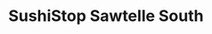 ---
layout: place
title: "SushiStop Sawtelle South"
permalink: /california/los-angeles/sushistop-sawtelle-south.html
stateAbbr: CA
stateName: California
cityName: Los Angeles
seo:
  name: "SushiStop Sawtelle South"
  type: Restaurant
  links: https://sushistop.com/locations/sawtelle-south/
description: "Looking for sushi in Los Angeles, California? Check out SushiStop Sawtelle South for a delightful Japanese dining experience. Enjoy a variety of sushi and ot..."
place_id: ChIJRa2NlQq7woARLQVaFJQsNOg
photos:
  - name: >-
      places/ChIJRa2NlQq7woARLQVaFJQsNOg/photos/AeeoHcJs91-yXsbVYBjzI78U1-aF5w_JQNzm34qdctOSMMY_nIpl-waMy_zVhWeSg201A_Fz62N1eFuXTVZpjZZKSrMrxkaiNsn2XMEYYHeADANfpbrLZhcXF0gJKkHLThKtlpgNsyIGaUqVnIfG7Awn1HInPL8y-KHQK1i01xjoaVVAxz9D1MNeS13jEJj9k9yF4eywrpPF8YvMBoT0r13Re41PXySWR3nQo_rV4cVc_gl1c3JUmVeDsvaOF7wtHoN817JniG7TV05LO9agWM1-fLodVnCC6FATUGbh0dIudwJfCw
    widthPx: 3200
    heightPx: 4800
    authorAttributions:
      - displayName: SushiStop Sawtelle South
        uri: https://maps.google.com/maps/contrib/112399524096827841190
        photoUri: >-
          https://lh3.googleusercontent.com/a-/ALV-UjVmthdpno46EO_kS9z1eidXNAdBIPMheNN6BuCVWXPMIrefEXM1=s100-p-k-no-mo
    flagContentUri: >-
      https://www.google.com/local/imagery/report/?cb_client=maps_api_places.places_api&image_key=!1e10!2sAF1QipPXarcizlhw0475YFaK_sb5cQ8cJ-9YZj01gsrF&hl=en-US
    googleMapsUri: >-
      https://www.google.com/maps/place//data=!3m4!1e2!3m2!1sAF1QipPXarcizlhw0475YFaK_sb5cQ8cJ-9YZj01gsrF!2e10!4m2!3m1!1s0x80c2bb0a958dad45:0xe8342c94145a052d
  - name: >-
      places/ChIJRa2NlQq7woARLQVaFJQsNOg/photos/AeeoHcI3K5xwUTY25n5eI0KkLZdlzWR6F6soPqNsT9MOLKMTSSzTZ2DZIcRhdmYyjtdsw0D_kH_yaKxhVqEJJDOG5B3L-jh5RsyQeW_H-ruPHKl-4_3uzup8GTBB0N34izlcgWo-E8rw3H6_bYPrJPAfbCf_IHshfAkmN2SMIXLWHKnLs3mgsLtltnZmWeW820w9hPzEF-Bp5W_6yKnfc-v5ZZ48pJJk-XjXZMyLd-uZUnhEsHxYV092in2afXSMUJBGdRT9ezozKK49lxYf6wrEkP_c9F78YhWLbD1d7MZ-syPdMg
    widthPx: 612
    heightPx: 408
    authorAttributions:
      - displayName: SushiStop Sawtelle South
        uri: https://maps.google.com/maps/contrib/112399524096827841190
        photoUri: >-
          https://lh3.googleusercontent.com/a-/ALV-UjVmthdpno46EO_kS9z1eidXNAdBIPMheNN6BuCVWXPMIrefEXM1=s100-p-k-no-mo
    flagContentUri: >-
      https://www.google.com/local/imagery/report/?cb_client=maps_api_places.places_api&image_key=!1e10!2sAF1QipOZAaLv6vffzI7HFu0Pt4YLrco0u2WMnnSk9nKD&hl=en-US
    googleMapsUri: >-
      https://www.google.com/maps/place//data=!3m4!1e2!3m2!1sAF1QipOZAaLv6vffzI7HFu0Pt4YLrco0u2WMnnSk9nKD!2e10!4m2!3m1!1s0x80c2bb0a958dad45:0xe8342c94145a052d
  - name: >-
      places/ChIJRa2NlQq7woARLQVaFJQsNOg/photos/AeeoHcJI1iiwg-GwbhFkqwWYP26f3VOyL6htepYKDnFjG3ljONynD0uFUKbfWMAj7w2wY1r5QfALmMRIFp_wok8u-ec5b6jIeeA4g6NtQcSF6QGVlAOlkfntqZl37n1UdK_MA_tQqhM_VC0snEC3ipeEB9eywkJUZXJfYPKImV1G8tw-_29c-Id3_9YmdDS19Tz9yF4gQfok4I2G5AWRsoezNlUCuSZ7RNE18FxC9KP_Vp-gsyPNE-0p20JFX7eLAwxIaunx9_ekReLZ7pFTom483q0Tzg_vcgXxgpwJ1h0riZgqZf7yP7TMcd2cEEVgEgjcTQX1cb-C1TNa1cnmH4nJmFISUXVS7GpLqYpzm8eanoJJUmVWFso-kJ248ol5jiJ9u7mTs1ByJELBwB4YqE-WdpZuqbVsO0YTUQDhiCPiZdFHEnhp
    widthPx: 4000
    heightPx: 3000
    authorAttributions:
      - displayName: Po Yang
        uri: https://maps.google.com/maps/contrib/116449217959285015672
        photoUri: >-
          https://lh3.googleusercontent.com/a/ACg8ocIAOXuzoR7B_xHrHVB8VGm23LG1aetp1QmBQkERbM1CYcgd=s100-p-k-no-mo
    flagContentUri: >-
      https://www.google.com/local/imagery/report/?cb_client=maps_api_places.places_api&image_key=!1e10!2sCIHM0ogKEICAgIC3vJrJygE&hl=en-US
    googleMapsUri: >-
      https://www.google.com/maps/place//data=!3m4!1e2!3m2!1sCIHM0ogKEICAgIC3vJrJygE!2e10!4m2!3m1!1s0x80c2bb0a958dad45:0xe8342c94145a052d
  - name: >-
      places/ChIJRa2NlQq7woARLQVaFJQsNOg/photos/AeeoHcIglcyD6KDLSII_KSM9PFlzbyvxhpJYsTJjVQLLlwQYwnzc4VUPB3QVktsT02CLaFfYyqETj4yEN0ckgY1jbMjtBxVsyEdtKXx0I_LYeKZ45OQLJiGaob0IUsVXTM1Z7Cygw_UHvzV7iuMBtyM4pvZ8xjIFJpxx5kBkcn9HIZUVg6fLe1CiLUFzsVuc0Ni7g363Mdy0xfeTxbzZVCUnWaFYyXpwQmB4MycFaLRZ3MNwrOV9hBmnyZWTx_JNs0f5NWzlEE4pEZBf0uBbjIoslkx0bcLMkXnc9AQcBezZCR6A6JXhJGHak8wC5aJASasM9WuH2z0r-YOSchsRst_kWgDgEUMBCMHi7JVHMzf1TE35sbchuoR_ib0dLraGcGDLgLH_BUYB2kbM9YzRaaxn_zJ9tf0ATdeCk6ih6kmUjrxb4g
    widthPx: 4032
    heightPx: 1960
    authorAttributions:
      - displayName: James DeCarli
        uri: https://maps.google.com/maps/contrib/106009047166515722532
        photoUri: >-
          https://lh3.googleusercontent.com/a-/ALV-UjVhvkKK7WLjqgVFoURqPIQybOvKWSisb4v8DxinMEFmTKs-5xNP3Q=s100-p-k-no-mo
    flagContentUri: >-
      https://www.google.com/local/imagery/report/?cb_client=maps_api_places.places_api&image_key=!1e10!2sCIHM0ogKEICAgIDL6d7tMA&hl=en-US
    googleMapsUri: >-
      https://www.google.com/maps/place//data=!3m4!1e2!3m2!1sCIHM0ogKEICAgIDL6d7tMA!2e10!4m2!3m1!1s0x80c2bb0a958dad45:0xe8342c94145a052d
  - name: >-
      places/ChIJRa2NlQq7woARLQVaFJQsNOg/photos/AeeoHcJUg4yKEkRGCAXQGgTPRq8e4ib86SnP9YReo8-7dMyABdsvPUP76950LD3d3H_8NfgwjqLPPh5rZJIHtQGssVhjgZ78ZvxgKnH5yr_Bdcv98rSR5spytX7BUPKnf2lq-_4VjCuKf4DeBh0unXyxTCObLLSn1jObndJP4ka4hdvhfYW9B9mT5PO6MnUK9X7Z-DOsLLl4oyn9poUBeyn82wE2WGIMLIYOtU78bCZzKjJEQrgu22oQH5Xr9CzpKy2jPd40FqUwFbhKwSdZln47N9_LWu6ac2Gz0VwRoKoEt8_r64An_yt5tMPIN9LevF8tM3ftW4EIpCesCpDP9m_ewMWT_Uo4mxwkk-NsLlMDmf7ZQynUy2rB7x0bg6gq6B4GXiTZdIkGWuTrhfwQJy2g5sWr7e3iezWK0SpIgANzIZbu0A
    widthPx: 347
    heightPx: 255
    authorAttributions:
      - displayName: Arlene Nelson
        uri: https://maps.google.com/maps/contrib/106295882337757271060
        photoUri: >-
          https://lh3.googleusercontent.com/a-/ALV-UjXenzYKtqlj77idli1wx28XOlAAGps9KjAkFzPRvMkVLqUZM8U=s100-p-k-no-mo
    flagContentUri: >-
      https://www.google.com/local/imagery/report/?cb_client=maps_api_places.places_api&image_key=!1e10!2sCIHM0ogKEICAgIDmspD-HA&hl=en-US
    googleMapsUri: >-
      https://www.google.com/maps/place//data=!3m4!1e2!3m2!1sCIHM0ogKEICAgIDmspD-HA!2e10!4m2!3m1!1s0x80c2bb0a958dad45:0xe8342c94145a052d
  - name: >-
      places/ChIJRa2NlQq7woARLQVaFJQsNOg/photos/AeeoHcLmKGvLheEHKrnarcrABkKS6GsKx4nQ_bfwAQVWDnqJLTLtNvHJO3hv_ErRNTSMbwgOKzFCONlBSYGes0VGmZxgTks7NO90iwVa9haXHEbznDKB4XNfCz0EM4EYLEjEOJ4Xhsybhd5Ey8UB32LaXmYYF-qfiEntd0E7GKZ1Fkc1viOU3G49AV4nlF2gzc0H321W3PX9_wzOvM2M5JadBVcuBJDIkhxJpQAgBLqv8SyI9bLZY2NDHxzotZSvp7GPOFRxdxtIxoEv4eHmQ_JhfUV91EZo_7yuyUZh-C8HAARNROBUbNeKnDhvyx9v4R4dLCezncZzTj9zJ_y_W17I_zurwaNf4tLKJ6YbS1lqg07BKM5qcX7N6dV5GrWadLl_MWpp3RJvtMLh4Khte8ulNyh3b3oNsVAlmgLuldXBmPu7VqPa
    widthPx: 3456
    heightPx: 4608
    authorAttributions:
      - displayName: Jeff Tong
        uri: https://maps.google.com/maps/contrib/106015275815829507424
        photoUri: >-
          https://lh3.googleusercontent.com/a/ACg8ocKETh5jNShFjS2Hed7B-efFF2Q4WAcXHwcX_4_el2TPwZHADcYE=s100-p-k-no-mo
    flagContentUri: >-
      https://www.google.com/local/imagery/report/?cb_client=maps_api_places.places_api&image_key=!1e10!2sCIHM0ogKEICAgICO4f7eyQE&hl=en-US
    googleMapsUri: >-
      https://www.google.com/maps/place//data=!3m4!1e2!3m2!1sCIHM0ogKEICAgICO4f7eyQE!2e10!4m2!3m1!1s0x80c2bb0a958dad45:0xe8342c94145a052d
  - name: >-
      places/ChIJRa2NlQq7woARLQVaFJQsNOg/photos/AeeoHcJEq_ASjda7wCeVMvTIhIxJyaEc9wpIFdfyj-ZXHL8KosTtCrMmsbBxDJbqWn6wxxiYgFATfX2w9X_EFvCwAtsG6syLNBkl2Vc0wvD4bAuFWwlePgoMNhn6uxZ8vvep2HK3phf3wS4VerpvBA2HV3DROiDx6oomICbU-yfWBOjXPoCCEUtIl2lkQX31_em1CGmS_jrPWYtGvi0cdnemwy2MBsraG7uS1mWXZkyfOP16FjXyYhVnSxtmk_O28q_zUaUW7hgbZkFA5e89Bp-KOiOsa6SIsfy8jyXJz15w9_GtjuBNT2UcizKE3ID4oaIROB93jERWjX3Ml4lPcorMHFP5mKzRw5pMd9taSeNwjGKfP7JJAbZhkXeF6Wf15QY7uRweOhviJAhMCoLuqpwtEDUvlFTzF24I6RBOuZ4SGUqkdXY
    widthPx: 3024
    heightPx: 4032
    authorAttributions:
      - displayName: Natalie R.
        uri: https://maps.google.com/maps/contrib/100132636361678614154
        photoUri: >-
          https://lh3.googleusercontent.com/a-/ALV-UjVpBJbVpT8US9UegChmcFmQ6WAHmGBfbEIPC-XODbSC8XHkhhLO-g=s100-p-k-no-mo
    flagContentUri: >-
      https://www.google.com/local/imagery/report/?cb_client=maps_api_places.places_api&image_key=!1e10!2sCIHM0ogKEICAgIDGzoDDugE&hl=en-US
    googleMapsUri: >-
      https://www.google.com/maps/place//data=!3m4!1e2!3m2!1sCIHM0ogKEICAgIDGzoDDugE!2e10!4m2!3m1!1s0x80c2bb0a958dad45:0xe8342c94145a052d
  - name: >-
      places/ChIJRa2NlQq7woARLQVaFJQsNOg/photos/AeeoHcImOj-6LHaIuI6kucaVKqXzyNHetQRjmlQUAuP7BGO2U02Ikx-KjfZwDObndkP0eQZVqAo6i5HHpxDTXvQ9ebhhKMAc4XI596nDjfHk_mcuT9QPowoO2hGxNi8KiVFKTCZ6XdePoOKWQAyMQX8wcvAD_BmAzjb1R5ltwsl2GHKzXPnXRmSM_ZwVNzATaCcY8zSVUM2IXzX2k5UtClNygGe_iQW63zmCNjv6KW2oy56rtGE5osTuMQ-3aqMArCdaj6ZeKcdR2zFKjqvaWfCaXYw9BsHStZtoSzgqgHbGltxzyg
    widthPx: 2048
    heightPx: 2048
    authorAttributions:
      - displayName: SushiStop Sawtelle South
        uri: https://maps.google.com/maps/contrib/112399524096827841190
        photoUri: >-
          https://lh3.googleusercontent.com/a-/ALV-UjVmthdpno46EO_kS9z1eidXNAdBIPMheNN6BuCVWXPMIrefEXM1=s100-p-k-no-mo
    flagContentUri: >-
      https://www.google.com/local/imagery/report/?cb_client=maps_api_places.places_api&image_key=!1e10!2sAF1QipP-ny7ejJk7M5ji48UrXCIZow1b7UCybF0vXpkU&hl=en-US
    googleMapsUri: >-
      https://www.google.com/maps/place//data=!3m4!1e2!3m2!1sAF1QipP-ny7ejJk7M5ji48UrXCIZow1b7UCybF0vXpkU!2e10!4m2!3m1!1s0x80c2bb0a958dad45:0xe8342c94145a052d
  - name: >-
      places/ChIJRa2NlQq7woARLQVaFJQsNOg/photos/AeeoHcJrr45Jmb6B-VS7QbaCuoRm-ZEj2qiQpid6YyPopYHYs8rcjbk2kSq90p_Fh2ZntFJjnEpN0eKB2f5pH-BHYbZXTCMGkrMvPKIhgNX6ihRqaMd8QrDHLpqk8hzEIfUtkzOQPY0eAndtqBFdq4YcV6W80Z0Gp1SWSd8nTDlbStMtZMeLdHS1kT-q0HQSRO_FbQLrJTqP-rnY276m32iHzqrKycNK14gXyH0P5tFM99jrgRVjsnhwi26A84QGyNWhydkguGVdTHbie9zC9b7GcXN4HLnhAqMQm8m5PcWLPuMJ0g
    widthPx: 4800
    heightPx: 3200
    authorAttributions:
      - displayName: SushiStop Sawtelle South
        uri: https://maps.google.com/maps/contrib/112399524096827841190
        photoUri: >-
          https://lh3.googleusercontent.com/a-/ALV-UjVmthdpno46EO_kS9z1eidXNAdBIPMheNN6BuCVWXPMIrefEXM1=s100-p-k-no-mo
    flagContentUri: >-
      https://www.google.com/local/imagery/report/?cb_client=maps_api_places.places_api&image_key=!1e10!2sAF1QipPykPID3-wg46-Suc6TW2-petdP0ZYcjfTXnEt9&hl=en-US
    googleMapsUri: >-
      https://www.google.com/maps/place//data=!3m4!1e2!3m2!1sAF1QipPykPID3-wg46-Suc6TW2-petdP0ZYcjfTXnEt9!2e10!4m2!3m1!1s0x80c2bb0a958dad45:0xe8342c94145a052d
  - name: >-
      places/ChIJRa2NlQq7woARLQVaFJQsNOg/photos/AeeoHcKRojkaBEG6moSa0pX5TeLiTEivr4XtmDBDgGKL5JhSJHicaWmK-tEXhaPi6hH909fKmFxbn9GYgy1ubLpYdVqOxQ6wfQzuCimnkjuNflxAgPxUlxsXnS360akWgVKO78WA2MsxiRnK87e7yAmnuUqtimpTlWwO4h6UaB9bqAxK8uKQqAoUxcKQOMzWNQVEicDFmO4D6niCBWV2qzrgBTStXcUHVPb0jgSStUV9J5XlkpdWORJ8vAI6tvDHb3jCoX_5vviZ3u73oQtQzY_dItF9sBrOn0KJdYINuhBCxhFeug
    widthPx: 2048
    heightPx: 2048
    authorAttributions:
      - displayName: SushiStop Sawtelle South
        uri: https://maps.google.com/maps/contrib/112399524096827841190
        photoUri: >-
          https://lh3.googleusercontent.com/a-/ALV-UjVmthdpno46EO_kS9z1eidXNAdBIPMheNN6BuCVWXPMIrefEXM1=s100-p-k-no-mo
    flagContentUri: >-
      https://www.google.com/local/imagery/report/?cb_client=maps_api_places.places_api&image_key=!1e10!2sAF1QipOskV3sBqO7OC5vJcH-CgoRBGA097ZB5XOy2ih8&hl=en-US
    googleMapsUri: >-
      https://www.google.com/maps/place//data=!3m4!1e2!3m2!1sAF1QipOskV3sBqO7OC5vJcH-CgoRBGA097ZB5XOy2ih8!2e10!4m2!3m1!1s0x80c2bb0a958dad45:0xe8342c94145a052d
address: 2218 Sawtelle Blvd, Los Angeles, CA 90064, USA
street: 2218 Sawtelle Blvd
city: Los Angeles
state: CA
zip: '90064'
country: USA
neighborhood: Sawtelle
latitude: '34.037605'
longitude: '-118.440544'
accessibility_options:
  wheelchairAccessibleParking: true
  wheelchairAccessibleEntrance: true
  wheelchairAccessibleRestroom: true
  wheelchairAccessibleSeating: true
business_status: OPERATIONAL
name: SushiStop Sawtelle South
google_maps_links:
  directionsUri: >-
    https://www.google.com/maps/dir//''/data=!4m7!4m6!1m1!4e2!1m2!1m1!1s0x80c2bb0a958dad45:0xe8342c94145a052d!3e0
  placeUri: https://maps.google.com/?cid=16732047530096461101
  writeAReviewUri: >-
    https://www.google.com/maps/place//data=!4m3!3m2!1s0x80c2bb0a958dad45:0xe8342c94145a052d!12e1
  reviewsUri: >-
    https://www.google.com/maps/place//data=!4m4!3m3!1s0x80c2bb0a958dad45:0xe8342c94145a052d!9m1!1b1
  photosUri: >-
    https://www.google.com/maps/place//data=!4m3!3m2!1s0x80c2bb0a958dad45:0xe8342c94145a052d!10e5
primary_type: Sushi Restaurant
opening_hours:
  regular: null
  current: null
secondary_opening_hours:
  regular:
    weekdayDescriptions: null
    type: null
  current:
    weekdayDescriptions: null
    type: null
phone: (310) 479-1222
price_level: PRICE_LEVEL_INEXPENSIVE
price_range: $20 &ndash; $30
rating: '4.0'
rating_count: 766
website: https://sushistop.com/locations/sawtelle-south/
reviews: null
parking_options: null
payment_options: null
allow_dogs: null
curbside_pickup: null
delivery: null
dine_in: null
good_for_children: null
good_for_groups: null
good_for_sports: null
live_music: null
menu_for_children: null
outdoor_seating: null
reservable: null
restroom: null
serves_beer: null
serves_breakfast: null
serves_brunch: null
serves_cocktails: null
serves_coffee: null
serves_dinner: null
serves_dessert: null
serves_lunch: null
serves_vegetarian_food: null
serves_wine: null
takeout: null
summary: null

---